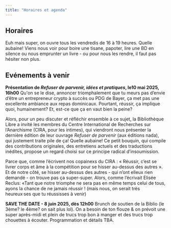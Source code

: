 ```yaml
---
title: "Horaires et agenda"
---
```


## Horaires

Euh mais super, on ouvre tous les vendredis de 16 à 19 heures. Quelle aubaine! Viens nous voir pour boire une tisane, papoter, lire une BD en silence ou nous emprunter un livre - ou pour nous les rendre, il faut pas hésiter non plus.

## Evénements à venir
**Présentation de _Refuser de parvenir, idées et pratiques_, le10 mai 2025, 16h00**
Qu'on se le dise, annoncer triomphalement que tu meurs pas d’envie d’être un entrepreneur crypto à succès ou PDG de Bayer, ça met pas une excellente ambiance aux repas dominicaux. Pourtant, réussir, ça implique quoi, humainement? Et, est-ce que ça en vaut bien la peine?

Alors, pour un peu discuter et réfléchir ensemble à ce sujet, la Bibliothèque Libre a invité les membres du Centre International de Recherches sur l’Anarchisme (CIRA, pour les intimes), qui viendront nous présenter la dernière édition de leur ouvrage _Refuser de parvenir_ (aux éditions nada), qui justement traite pile de ça! Quelle aubaine! Ce petit bouquin, qui compile des contributions originales, des entretiens actuels et des traductions inédites, propose un regard choisi sur ce principe radical d’insoumission.

Parce que, comme l’écrivent nos copainexs du CIRA : « Réussir, c’est se livrer corps et âme à la compétition pour se hisser au-dessus des autres ». Et de notre côté, se hisser au-dessus des autres - qui n’ont elleux rien demandé -  on trouve pas ça super-super.  Alors, comme l’écrivait Elisée Reclus: «Tant que notre triomphe ne sera pas en même temps celui de tous, ayons la chance de ne jamais réussir ! (mais nous, on serait très heureux·ses que tu réussisses à venir)

**SAVE THE DATE - 8 juin 2025, dès 12h00**
Brunch de soutien de la Biblio (le 3ème? le 4ème? on sait plus lol). On a besoin de ton flouze & on prévoit une super après-midi et plein de trucs trop bon à manger et des trucs trop chouettes à écouter. Programmation et détails TBA.




